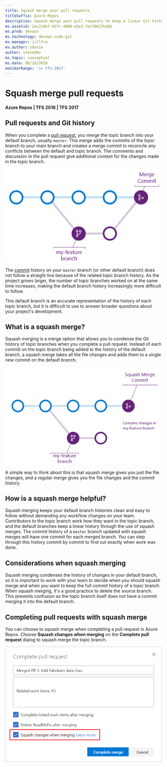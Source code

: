 ```yaml
---
title: Squash merge your pull requests
titleSuffix: Azure Repos
description: Squash merge your pull requests to keep a linear Git history 
ms.assetid: 2ec21de7-92fc-4d60-a5e1-7e179627b2bb
ms.prod: devops
ms.technology: devops-code-git 
ms.manager: jillfra
ms.author: sdanie
author: steved0x
ms.topic: conceptual
ms.date: 09/10/2018
monikerRange: '>= tfs-2017'
---
```


# Squash merge pull requests

#### Azure Repos | TFS 2018 | TFS 2017

## Pull requests and Git history

When you complete a [pull request](pull-requests.md), you merge the topic branch into your default branch, usually `master`. 
This merge adds the commits of the topic branch to your main branch and creates a merge commit to reconcile any conflicts between the default and topic branch. 
The comments and discussion in the pull request give additional context for the changes made in the topic branch. 

![Example of a regular merge from a pull request](_img/regular_branch_merge.png)

The [commit](commits.md) history on your `master` branch (or other default branch) does not follow a straight line because of the related topic branch history. 
As the project grows larger, the number of topic branches worked on at the same time increases, making the default branch history increasingly more difficult to follow.     

This default branch is an accurate representation of the history of each topic branch, but it is difficult to use to answer broader questions about your project's development. 

## What is a squash merge?

Squash merging is a merge option that allows you to condense the Git history of topic branches when you complete a pull request. Instead of each commit on the topic branch
being added to the history of the default branch, a squash merge takes all the file changes and adds them to a single new commit on the default branch. 

![Squash Merging in pull requests in Azure Repos](_img/squash_merge.png)

A simple way to think about this is that squash merge gives you just the file changes, and a regular merge gives you the file changes and the commit history. 


## How is a squash merge helpful?

Squash merging keeps your default branch histories clean and easy to follow without demanding any workflow changes on your team. Contributors to the topic branch work how they want in 
the topic branch, and the default branches keep a linear history through the use of squash merges. The commit history of a `master` branch updated with squash merges will have one commit 
for each merged branch. You can step through this history commit by commit to find out exactly when work was done.

## Considerations when squash merging

Squash merging condenses the history of changes in your default branch, so it is important to work with your team to decide when you should squash merge and when you want to 
keep the full commit history of a topic branch. When squash merging, it's a good practice to delete the source branch. This prevents confusion as the topic branch itself does not have a commit merging it into the default branch.

## Completing pull requests with squash merge

You can choose to squash merge when completing a pull request in Azure Repos. 
Choose **Squash changes when merging** on the **Complete pull request** dialog to squash merge the topic branch.

 
![Closing a PR with a squash merge in Azure Repos](_img/squash_merge_in_pr.png)
